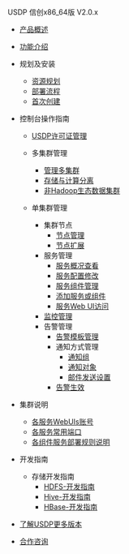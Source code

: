 <div class="sidebar_title icon_"> USDP 信创x86_64版 V2.0.x</div>   



* [产品概述](usdpdc/xc_x86_2.1.x/README)
* [功能介绍](usdpdc/xc_x86_2.1.x/release_notes)
* 规划及安装
  * [资源规划](usdpdc/xc_x86_2.1.x/plan&create/deploy_plan)
  * [部署流程](usdpdc/xc_x86_2.1.x/plan&create/install_v2)
  * [首次创建](usdpdc/xc_x86_2.1.x/plan&create/first_create)
* 控制台操作指南
  * [USDP许可证管理](usdpdc/xc_x86_2.1.x/license/license)
  * 多集群管理
  
    * [管理多集群](usdpdc/xc_x86_2.1.x/clusters/clusters)
    * [存储与计算分离](usdpdc/xc_x86_2.1.x/clusters/clusters_separation)
    * [非Hadoop生态数据集群](usdpdc/xc_x86_2.1.x/clusters/clusters_others)
  * 单集群管理
    * 集群节点
      * [节点管理](usdpdc/xc_x86_2.1.x/guide/node)
      * [节点扩展](usdpdc/xc_x86_2.1.x/guide/node_add_v2.1)
    * 服务管理
      * [服务概况查看](usdpdc/xc_x86_2.1.x/guide/service_state)
      * [服务配置修改](usdpdc/xc_x86_2.1.x/guide/service_config)
      * [服务组件管理](usdpdc/xc_x86_2.1.x/guide/service_component)
      * [添加服务或组件](usdpdc/xc_x86_2.1.x/guide/service_extension)
      * [服务Web UI访问](usdpdc/xc_x86_2.1.x/guide/service_web)
    * [监控管理](usdpdc/xc_x86_2.1.x/guide/monitor)
    * 告警管理
      * [告警模板管理](usdpdc/xc_x86_2.1.x/guide/alarmTemplate)
      * 通知方式管理
        * [通知组](usdpdc/xc_x86_2.1.x/guide/alarmInform_group)
        * [通知对象](usdpdc/xc_x86_2.1.x/guide/alarmInform_object)
        * [邮件发送设置](usdpdc/xc_x86_2.1.x/guide/alarmInform_email)
      * [告警生效](usdpdc/xc_x86_2.1.x/guide/alarmTemplate_work)
* 集群说明
  * [各服务WebUIs账号](usdpdc/xc_x86_2.1.x/cluster_notes/login)
  * [各服务常用端口](usdpdc/xc_x86_2.1.x/cluster_notes/ports)
  * [各组件服务部署规则说明](usdpdc/xc_x86_2.1.x/cluster_notes/rule)
* 开发指南
  * 存储开发指南
    * [HDFS-开发指南](usdpdc/developer/hdfs)
    * [Hive-开发指南](usdpdc/developer/hive)
    * [HBase-开发指南](usdpdc/developer/hbase)
  
* [了解USDP更多版本](usdpdc/component/version)
* [合作咨询](https://spt.ucloud.cn/30001)

